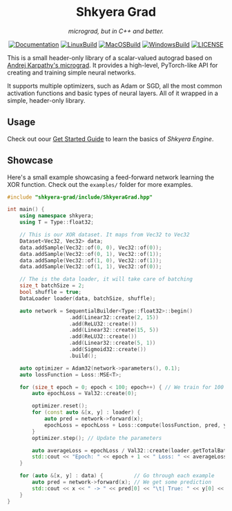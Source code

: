 <div align="center">
 
<h1>Shkyera Grad</h1>

<i>
micrograd, but in C++ and better.
</i>
<p></p>

[![Documentation](https://github.com/fszewczyk/shkyera-grad/actions/workflows/docs.yml/badge.svg)](https://fszewczyk.github.io/shkyera-grad/index.html)
[![LinuxBuild](https://github.com/fszewczyk/shkyera-grad/actions/workflows/linux.yml/badge.svg)](https://github.com/fszewczyk/shkyera-grad/actions/workflows/linux.yml)
[![MacOSBuild](https://github.com/fszewczyk/shkyera-grad/actions/workflows/macos.yml/badge.svg)](https://github.com/fszewczyk/shkyera-grad/actions/workflows/macos.yml)
[![WindowsBuild](https://github.com/fszewczyk/shkyera-grad/actions/workflows/windows.yml/badge.svg)](https://github.com/fszewczyk/shkyera-grad/actions/workflows/windows.yml)
[![LICENSE](https://img.shields.io/badge/license-Beerware-yellow)](https://github.com/fszewczyk/shkyera-grad/blob/master/LICENSE)

</div>

This is a small header-only library of a scalar-valued autograd based on [Andrej Karpathy's micrograd](https://github.com/karpathy/micrograd). It provides a high-level, PyTorch-like API for creating and training simple neural networks.

It supports multiple optimizers, such as Adam or SGD, all the most common activation functions and basic types of neural layers. All of it wrapped in a simple, header-only library.

## Usage

Check out oour [Get Started Guide](https://fszewczyk.github.io/shkyera-grad/md_docs_tutorials_GetStarted.html) to learn the basics of _Shkyera Engine_.

## Showcase

Here's a small example showcasing a feed-forward network learning the XOR function. Check out the `examples/` folder for more examples.

```cpp
#include "shkyera-grad/include/ShkyeraGrad.hpp"

int main() {
    using namespace shkyera;
    using T = Type::float32;

    // This is our XOR dataset. It maps from Vec32 to Vec32
    Dataset<Vec32, Vec32> data;
    data.addSample(Vec32::of(0, 0), Vec32::of(0));
    data.addSample(Vec32::of(0, 1), Vec32::of(1));
    data.addSample(Vec32::of(1, 0), Vec32::of(1));
    data.addSample(Vec32::of(1, 1), Vec32::of(0));

    // The is the data loader, it will take care of batching
    size_t batchSize = 2;
    bool shuffle = true;
    DataLoader loader(data, batchSize, shuffle);

    auto network = SequentialBuilder<Type::float32>::begin()
                    .add(Linear32::create(2, 15))
                    .add(ReLU32::create())
                    .add(Linear32::create(15, 5))
                    .add(ReLU32::create())
                    .add(Linear32::create(5, 1))
                    .add(Sigmoid32::create())
                    .build();

    auto optimizer = Adam32(network->parameters(), 0.1);
    auto lossFunction = Loss::MSE<T>;

    for (size_t epoch = 0; epoch < 100; epoch++) { // We train for 100 epochs
        auto epochLoss = Val32::create(0);

        optimizer.reset();                                                // Reset the gradients
        for (const auto &[x, y] : loader) {                               // For each batch
            auto pred = network->forward(x);                              // We get some prediction
            epochLoss = epochLoss + Loss::compute(lossFunction, pred, y); // And calculate its error
        }
        optimizer.step(); // Update the parameters

        auto averageLoss = epochLoss / Val32::create(loader.getTotalBatches());
        std::cout << "Epoch: " << epoch + 1 << " Loss: " << averageLoss->getValue() << std::endl;
    }

    for (auto &[x, y] : data) {          // Go through each example
        auto pred = network->forward(x); // We get some prediction
        std::cout << x << " -> " << pred[0] << "\t| True: " << y[0] << std::endl;
    }
}
```
